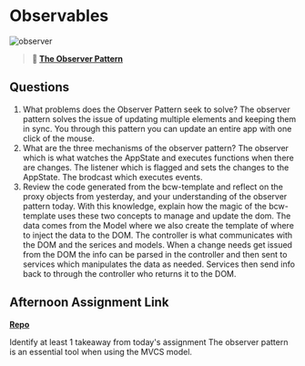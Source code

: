 # Observables

![observer](https://bcw.blob.core.windows.net/public/img/journals/8014045611652045)

> **📖 [The Observer Pattern](https://codeworksacademy.com/fs-student-guide/resources/wk3/04-Observer-Pattern)**

## Questions

1. What problems does the Observer Pattern seek to solve?
  The observer pattern solves the issue of updating multiple elements and keeping them in sync.  You through this pattern you can update an entire app with one click of the mouse.
2. What are the three mechanisms of the observer pattern?
  The observer which is what watches the AppState and executes functions when there are changes.  The listener which is flagged and sets the changes to the AppState.  The brodcast which executes events.
3. Review the code generated from the bcw-template and reflect on the proxy objects from yesterday, and your understanding of the observer pattern today. With this knowledge, explain how the magic of the bcw-template uses these two concepts to manage and update the dom.
  The data comes from the Model where we also create the template of where to inject the data to the DOM.  The controller is what communicates with the DOM and the serices and models.  When a change needs get issued from the DOM the info can be parsed in the controller and then sent to services which manipulates the data as needed.  Services then send info back to through the controller who returns it to the DOM.
## Afternoon Assignment Link

**[Repo](https://github.com/JWagstaff-Leon/codeworks_w3d4/tree/master/app)**

Identify at least 1 takeaway from today's assignment
 The observer pattern is an essential tool when using the MVCS model. 